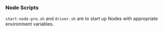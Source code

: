### Node Scripts
`start-node-pro.sh` and `driver.sh` are to start up Nodes with appropriate environment variables.
